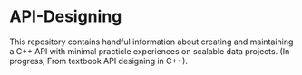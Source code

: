 # API-Designing

This repository contains handful information about creating and maintaining a C++ API with minimal practicle experiences on scalable data projects. (In progress, From textbook API designing in C++).
